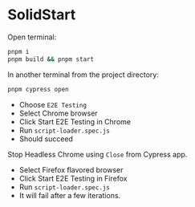 # SolidStart

Open terminal:

```bash
pnpm i
pnpm build && pnpm start
```

In another terminal from the project directory:

```bash
pnpm cypress open
```

- Choose `E2E Testing`
- Select Chrome browser
- Click Start E2E Testing in Chrome
- Run `script-loader.spec.js`
- Should succeed

Stop Headless Chrome using `Close` from Cypress app.

- Select Firefox flavored browser
- Click Start E2E Testing in Firefox
- Run `script-loader.spec.js`
- It will fail after a few iterations.